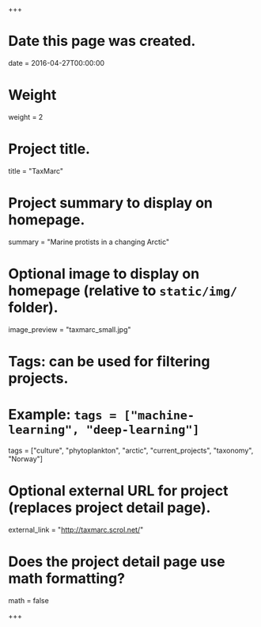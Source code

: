 +++
# Date this page was created.
date = 2016-04-27T00:00:00

# Weight
weight = 2

# Project title.
title = "TaxMarc"

# Project summary to display on homepage.
summary = "Marine protists in a changing Arctic"

# Optional image to display on homepage (relative to `static/img/` folder).
image_preview = "taxmarc_small.jpg"

# Tags: can be used for filtering projects.
# Example: `tags = ["machine-learning", "deep-learning"]`
tags = ["culture", "phytoplankton",  "arctic", "current_projects", "taxonomy", "Norway"]

# Optional external URL for project (replaces project detail page).
external_link = "http://taxmarc.scrol.net/"

# Does the project detail page use math formatting?
math = false

+++

